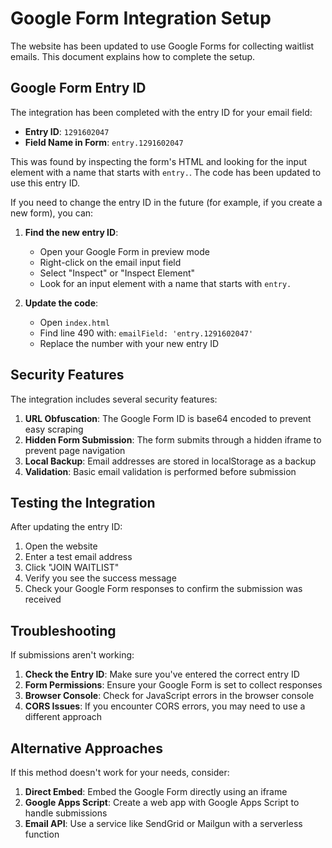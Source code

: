 # Google Form Integration Setup

The website has been updated to use Google Forms for collecting waitlist emails. This document explains how to complete the setup.

## Google Form Entry ID

The integration has been completed with the entry ID for your email field:

- **Entry ID**: `1291602047`
- **Field Name in Form**: `entry.1291602047`

This was found by inspecting the form's HTML and looking for the input element with a name that starts with `entry.`. The code has been updated to use this entry ID.

If you need to change the entry ID in the future (for example, if you create a new form), you can:

1. **Find the new entry ID**:
   - Open your Google Form in preview mode
   - Right-click on the email input field
   - Select "Inspect" or "Inspect Element"
   - Look for an input element with a name that starts with `entry.`

2. **Update the code**:
   - Open `index.html`
   - Find line 490 with: `emailField: 'entry.1291602047'`
   - Replace the number with your new entry ID

## Security Features

The integration includes several security features:

1. **URL Obfuscation**: The Google Form ID is base64 encoded to prevent easy scraping
2. **Hidden Form Submission**: The form submits through a hidden iframe to prevent page navigation
3. **Local Backup**: Email addresses are stored in localStorage as a backup
4. **Validation**: Basic email validation is performed before submission

## Testing the Integration

After updating the entry ID:

1. Open the website
2. Enter a test email address
3. Click "JOIN WAITLIST"
4. Verify you see the success message
5. Check your Google Form responses to confirm the submission was received

## Troubleshooting

If submissions aren't working:

1. **Check the Entry ID**: Make sure you've entered the correct entry ID
2. **Form Permissions**: Ensure your Google Form is set to collect responses
3. **Browser Console**: Check for JavaScript errors in the browser console
4. **CORS Issues**: If you encounter CORS errors, you may need to use a different approach

## Alternative Approaches

If this method doesn't work for your needs, consider:

1. **Direct Embed**: Embed the Google Form directly using an iframe
2. **Google Apps Script**: Create a web app with Google Apps Script to handle submissions
3. **Email API**: Use a service like SendGrid or Mailgun with a serverless function

